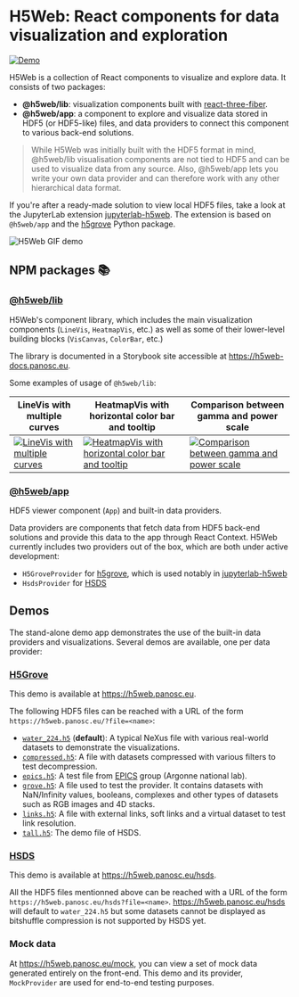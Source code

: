 # H5Web: React components for data visualization and exploration

[![Demo](https://img.shields.io/website?down_message=offline&label=demo&up_message=online&url=https%3A%2F%2Fh5web.panosc.eu%2F)](https://h5web.panosc.eu/)

H5Web is a collection of React components to visualize and explore data. It
consists of two packages:

- **@h5web/lib**: visualization components built with
  [react-three-fiber](https://github.com/react-spring/react-three-fiber).
- **@h5web/app**: a component to explore and visualize data stored in HDF5 (or
  HDF5-like) files, and data providers to connect this component to various
  back-end solutions.

> While H5Web was initially built with the HDF5 format in mind, @h5web/lib
> visualisation components are not tied to HDF5 and can be used to visualize
> data from any source. Also, @h5web/app lets you write your own data provider
> and can therefore work with any other hierarchical data format.

If you're after a ready-made solution to view local HDF5 files, take a look at
the JupyterLab extension
[jupyterlab-h5web](https://github.com/silx-kit/jupyterlab-h5web). The extension
is based on `@h5web/app` and the [h5grove](https://github.com/silx-kit/h5grove/)
Python package.

![H5Web GIF demo](https://user-images.githubusercontent.com/2936402/107791492-4c512980-6d54-11eb-8ba4-4a1433bdfeea.gif)

## NPM packages 📚

### [@h5web/lib](https://www.npmjs.com/package/@h5web/lib)

H5Web's component library, which includes the main visualization components
(`LineVis`, `HeatmapVis`, etc.) as well as some of their lower-level building
blocks (`VisCanvas`, `ColorBar`, etc.)

The library is documented in a Storybook site accessible at
https://h5web-docs.panosc.eu.

Some examples of usage of `@h5web/lib`:

| LineVis with multiple curves                                                                                                                     | HeatmapVis with horizontal color bar and tooltip                                                                                                                          | Comparison between gamma and power scale                                                                                                            |
| ------------------------------------------------------------------------------------------------------------------------------------------------ | ------------------------------------------------------------------------------------------------------------------------------------------------------------------------- | --------------------------------------------------------------------------------------------------------------------------------------------------- |
| [![LineVis with multiple curves](https://screenshots.codesandbox.io/kwkli/99.png)](https://codesandbox.io/s/h5weblib-demo-multiple-curves-kwkli) | [![HeatmapVis with horizontal color bar and tooltip](https://screenshots.codesandbox.io/ti5cy/75.png)](https://codesandbox.io/s/h5weblib-demo-heatmap-with-tooltip-ti5cy) | [![Comparison between gamma and power scale](https://screenshots.codesandbox.io/lzmvr/85.png)](https://codesandbox.io/s/gamma-vs-power-scale-lzmvr) |

### [@h5web/app](https://www.npmjs.com/package/@h5web/app)

HDF5 viewer component (`App`) and built-in data providers.

Data providers are components that fetch data from HDF5 back-end solutions and
provide this data to the app through React Context. H5Web currently includes two
providers out of the box, which are both under active development:

- `H5GroveProvider` for [h5grove](https://github.com/silx-kit/h5grove), which is
  used notably in
  [jupyterlab-h5web](https://github.com/silx-kit/jupyterlab-h5web)
- `HsdsProvider` for [HSDS](https://github.com/HDFGroup/hsds)

## Demos

The stand-alone demo app demonstrates the use of the built-in data providers and
visualizations. Several demos are available, one per data provider:

### [H5Grove](https://github.com/silx-kit/h5grove)

This demo is available at https://h5web.panosc.eu.

The following HDF5 files can be reached with a URL of the form
`https://h5web.panosc.eu/?file=<name>`:

- [`water_224.h5`](https://h5web.panosc.eu/) (**default**): A typical NeXus file
  with various real-world datasets to demonstrate the visualizations.
- [`compressed.h5`](https://h5web.panosc.eu/?file=compressed.h5): A file with
  datasets compressed with various filters to test decompression.
- [`epics.h5`](https://h5web.panosc.eu/?file=epics.h5): A test file from
  [EPICS](https://epics.anl.gov/) group (Argonne national lab).
- [`grove.h5`](https://h5web.panosc.eu/?file=grove.h5): A file used to test the
  provider. It contains datasets with NaN/Infinity values, booleans, complexes
  and other types of datasets such as RGB images and 4D stacks.
- [`links.h5`](https://h5web.panosc.eu/?file=links.h5): A file with external
  links, soft links and a virtual dataset to test link resolution.
- [`tall.h5`](https://h5web.panosc.eu/?file=tall.h5): The demo file of HSDS.

### [HSDS](https://github.com/HDFGroup/hsds)

This demo is available at https://h5web.panosc.eu/hsds.

All the HDF5 files mentionned above can be reached with a URL of the form
`https://h5web.panosc.eu/hsds?file=<name>`. https://h5web.panosc.eu/hsds will
default to `water_224.h5` but some datasets cannot be displayed as bitshuffle
compression is not supported by HSDS yet.

### Mock data

At https://h5web.panosc.eu/mock, you can view a set of mock data generated
entirely on the front-end. This demo and its provider, `MockProvider` are used
for end-to-end testing purposes.
